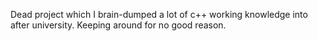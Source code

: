 Dead project which I brain-dumped a lot of c++ working knowledge into after university.
Keeping around for no good reason.
